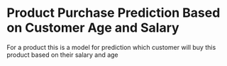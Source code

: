 # Product Purchase Prediction Based on Customer Age and Salary 
For a product this is a model for prediction which customer will buy this product based on their salary and age
